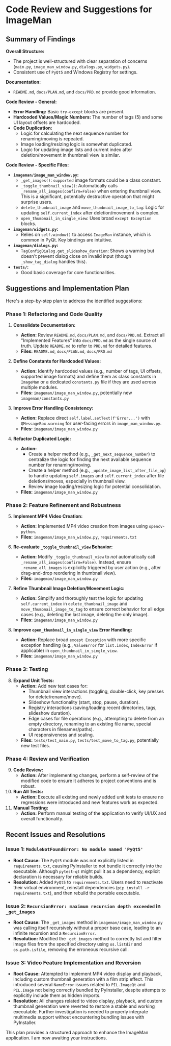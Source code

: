 # Code Review and Suggestions for ImageMan

## Summary of Findings

**Overall Structure:**
*   The project is well-structured with clear separation of concerns (`main.py`, `image_man_window.py`, `dialogs.py`, `widgets.py`).
*   Consistent use of `PyQt5` and Windows Registry for settings.

**Documentation:**
*   `README.md`, `docs/PLAN.md`, and `docs/PRD.md` provide good information.

**Code Review - General:**
*   **Error Handling:** Basic `try-except` blocks are present.
*   **Hardcoded Values/Magic Numbers:** The number of tags (5) and some UI layout offsets are hardcoded.
*   **Code Duplication:**
    *   Logic for calculating the next sequence number for renaming/moving is repeated.
    *   Image loading/resizing logic is somewhat duplicated.
    *   Logic for updating image lists and current index after deletion/movement in thumbnail view is similar.

**Code Review - Specific Files:**
*   **`imageman/image_man_window.py`:**
    *   `_get_images()`: `supported` image formats could be a class constant.
    *   `_toggle_thumbnail_view()`: Automatically calls `_rename_all_images(confirm=False)` when entering thumbnail view. This is a significant, potentially destructive operation that might surprise users.
    *   `delete_thumbnail_image` and `move_thumbnail_image_to_tag`: Logic for updating `self.current_index` after deletion/movement is complex.
    *   `open_thumbnail_in_single_view`: Uses broad `except Exception` blocks.
*   **`imageman/widgets.py`:**
    *   Relies on `self.window()` to access `ImageMan` instance, which is common in PyQt. Key bindings are intuitive.
*   **`imageman/dialogs.py`:**
    *   `TagConfigDialog.get_slideshow_duration`: Shows a warning but doesn't prevent dialog close on invalid input (though `_show_tag_dialog` handles this).
*   **`tests/`:**
    *   Good basic coverage for core functionalities.

## Suggestions and Implementation Plan

Here's a step-by-step plan to address the identified suggestions:

### Phase 1: Refactoring and Code Quality

1.  **Consolidate Documentation:**
    *   **Action:** Review `README.md`, `docs/PLAN.md`, and `docs/PRD.md`. Extract all "Implemented Features" into `docs/PRD.md` as the single source of truth. Update `README.md` to refer to `PRD.md` for detailed features.
    *   **Files:** `README.md`, `docs/PLAN.md`, `docs/PRD.md`

2.  **Define Constants for Hardcoded Values:**
    *   **Action:** Identify hardcoded values (e.g., number of tags, UI offsets, supported image formats) and define them as class constants in `ImageMan` or a dedicated `constants.py` file if they are used across multiple modules.
    *   **Files:** `imageman/image_man_window.py`, potentially new `imageman/constants.py`

3.  **Improve Error Handling Consistency:**
    *   **Action:** Replace direct `self.label.setText(f'Error...')` with `QMessageBox.warning` for user-facing errors in `image_man_window.py`.
    *   **Files:** `imageman/image_man_window.py`

4.  **Refactor Duplicated Logic:**
    *   **Action:**
        *   Create a helper method (e.g., `_get_next_sequence_number`) to centralize the logic for finding the next available sequence number for renaming/moving.
        *   Create a helper method (e.g., `_update_image_list_after_file_op`) to handle updating `self.images` and `self.current_index` after file deletions/moves, especially in thumbnail view.
        *   Review image loading/resizing logic for potential consolidation.
    *   **Files:** `imageman/image_man_window.py`

### Phase 2: Feature Refinement and Robustness

5.  **Implement MP4 Video Creation:**
    *   **Action:** Implemented MP4 video creation from images using `opencv-python`.
    *   **Files:** `imageman/image_man_window.py`, `requirements.txt`

6.  **Re-evaluate `_toggle_thumbnail_view` Behavior:**
    *   **Action:** Modify `_toggle_thumbnail_view` to *not* automatically call `_rename_all_images(confirm=False)`. Instead, ensure `_rename_all_images` is explicitly triggered by user action (e.g., after drag-and-drop reordering in thumbnail view).
    *   **Files:** `imageman/image_man_window.py`

7.  **Refine Thumbnail Image Deletion/Movement Logic:**
    *   **Action:** Simplify and thoroughly test the logic for updating `self.current_index` in `delete_thumbnail_image` and `move_thumbnail_image_to_tag` to ensure correct behavior for all edge cases (e.g., deleting the last image, deleting the only image).
    *   **Files:** `imageman/image_man_window.py`

8.  **Improve `open_thumbnail_in_single_view` Error Handling:**
    *   **Action:** Replace broad `except Exception` with more specific exception handling (e.g., `ValueError` for `list.index`, `IndexError` if applicable) in `open_thumbnail_in_single_view`.
    *   **Files:** `imageman/image_man_window.py`

### Phase 3: Testing

8.  **Expand Unit Tests:**
    *   **Action:** Add new test cases for:
        *   Thumbnail view interactions (toggling, double-click, key presses for delete/rename/move).
        *   Slideshow functionality (start, stop, pause, duration).
        *   Registry interactions (saving/loading recent directories, tags, slideshow duration).
        *   Edge cases for file operations (e.g., attempting to delete from an empty directory, renaming to an existing file name, special characters in filenames/paths).
        *   UI responsiveness and scaling.
    *   **Files:** `tests/test_main.py`, `tests/test_move_to_tag.py`, potentially new test files.

### Phase 4: Review and Verification

9.  **Code Review:**
    *   **Action:** After implementing changes, perform a self-review of the modified code to ensure it adheres to project conventions and is robust.
10. **Run All Tests:**
    *   **Action:** Execute all existing and newly added unit tests to ensure no regressions were introduced and new features work as expected.
11. **Manual Testing:**
    *   **Action:** Perform manual testing of the application to verify UI/UX and overall functionality.

## Recent Issues and Resolutions

### Issue 1: `ModuleNotFoundError: No module named 'PyQt5'`

*   **Root Cause:** The `PyQt5` module was not explicitly listed in `requirements.txt`, causing PyInstaller to not bundle it correctly into the executable. Although `pytest-qt` might pull it as a dependency, explicit declaration is necessary for reliable builds.
*   **Resolution:** Added `PyQt5` to `requirements.txt`. Users need to reactivate their virtual environment, reinstall dependencies (`pip install -r requirements.txt`), and then rebuild the portable executable.

### Issue 2: `RecursionError: maximum recursion depth exceeded` in `_get_images`

*   **Root Cause:** The `_get_images` method in `imageman/image_man_window.py` was calling itself recursively without a proper base case, leading to an infinite recursion and a `RecursionError`.
*   **Resolution:** Modified the `_get_images` method to correctly list and filter image files from the specified directory using `os.listdir` and `os.path.isfile`, removing the erroneous recursive call.

### Issue 3: Video Feature Implementation and Reversion

*   **Root Cause:** Attempted to implement MP4 video display and playback, including custom thumbnail generation with a film strip effect. This introduced several `NameError` issues related to `PIL.ImageQt` and `PIL.Image` not being correctly bundled by PyInstaller, despite attempts to explicitly include them as hidden imports.
*   **Resolution:** All changes related to video display, playback, and custom thumbnail generation were reverted to restore a stable and working executable. Further investigation is needed to properly integrate multimedia support without encountering bundling issues with PyInstaller.

This plan provides a structured approach to enhance the ImageMan application. I am now awaiting your instructions.
